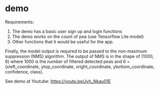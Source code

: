 # demo

Requirements:
1.	The demo has a basic user sign up and login functions
2.	The demo works on the count of pea (use Tensorflow Lite model)
3.	Other functions that it would be useful for the app.

Finally, the model output is required to be passed to the non-maximum suppression (NMS) algorithm. The output of NMS is in the shape of (1000, 6) where 1000 is the number of filtered detected peas and 6 = (xleft_coordinate, ytop_coordinate, xright_coordinate, ybottom_coordinate, confidence, class).


See demo at Youtube: https://youtu.be/Jvh_Nkau01E


